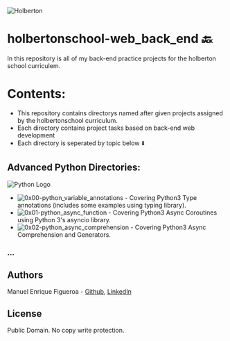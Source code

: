 ![Holberton](https://www.trinityventures.com/uploads/images/portfolio/_270xAUTO_crop_center-center/Holberton-3.png)
# holbertonschool-web_back_end :back:
In this repository is all of my back-end practice projects for the holberton school curriculem.

# Contents:
* This repository contains directorys named after given projects assigned by the holbertonschool curriculum.
* Each directory contains project tasks based on back-end web development
* Each directory is seperated by topic below :arrow_down:

## Advanced Python Directories:
![Python Logo](https://www.pngall.com/python-logo-png)
* ![0x00-python_variable_annotations](https://github.com/FicusCarica308/holbertonschool-web_back_end/tree/main/0x00-python_variable_annotations) - Covering Python3  Type annotations (includes some examples using typing library).
* ![0x01-python_async_function](https://github.com/FicusCarica308/holbertonschool-web_back_end/tree/main/0x01-python_async_function) - Covering Python3  Async Coroutines using Python 3's asyncio library.
* ![0x02-python_async_comprehension](https://github.com/FicusCarica308/holbertonschool-web_back_end/tree/main/0x02-python_async_comprehension) - Covering Python3 Async Comprehension and Generators.
### ...
## Authors
Manuel Enrique Figueroa - [Github](https://github.com/FicusCarica308), [LinkedIn](https://www.linkedin.com/in/manuel-figueroa-292216215)

## License
Public Domain. No copy write protection.
